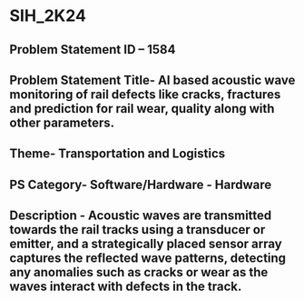 # SIH_2K24

## Problem Statement ID – 1584
## Problem Statement Title- AI based acoustic wave monitoring of rail defects like cracks, fractures and prediction for rail wear, quality along with other parameters. 
## Theme- Transportation and Logistics
## PS Category- Software/Hardware - Hardware

## Description - Acoustic waves are transmitted towards the rail tracks using a transducer or emitter, and a strategically placed sensor array captures the reflected wave patterns, detecting any anomalies such as cracks or wear as the waves interact with defects in the track.
